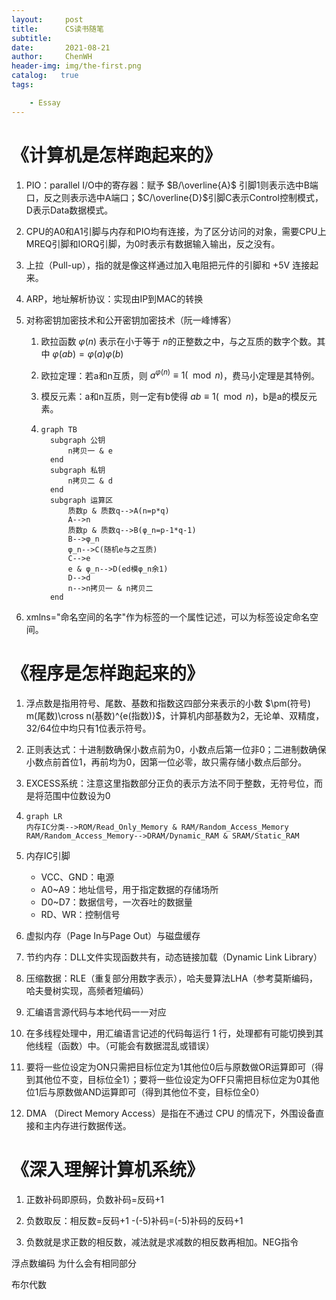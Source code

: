```yaml
---
layout:     post
title:      CS读书随笔
subtitle:    
date:       2021-08-21
author:     ChenWH
header-img: img/the-first.png
catalog:   true
tags:

    - Essay
---
```


# 《计算机是怎样跑起来的》

1. PIO：parallel I/O中的寄存器：赋予 $B/\overline{A}$ 引脚1则表示选中B端口，反之则表示选中A端口；$C/\overline{D}$​ 引脚C表示Control控制模式，D表示Data数据模式。

2. CPU的A0和A1引脚与内存和PIO均有连接，为了区分访问的对象，需要CPU上MREQ引脚和IORQ引脚，为0时表示有数据输入输出，反之没有。

3. 上拉（Pull-up），指的就是像这样通过加入电阻把元件的引脚和 +5V 连接起来。

4. ARP，地址解析协议：实现由IP到MAC的转换

5. 对称密钥加密技术和公开密钥加密技术（阮一峰博客）

   1. 欧拉函数 $\varphi(n)$ 表示在小于等于 $n$​ 的正整数之中，与之互质的数字个数。其中 $\varphi(ab)=\varphi(a)\varphi(b)$

   2. 欧拉定理：若a和n互质，则 $a^{\varphi(n)}\equiv 1(\mod n)$​​ ​，费马小定理是其特例。

   3. 模反元素：a和n互质，则一定有b使得 $ab\equiv1(\mod n)$​​​，b是a的模反元素。

   4. ```mermaid
      graph TB
      	subgraph 公钥
      		n拷贝一 & e
      	end
      	subgraph 私钥
      		n拷贝二 & d
      	end
      	subgraph 运算区
      		质数p & 质数q-->A(n=p*q)
      		A-->n
      		质数p & 质数q-->B(φ_n=p-1*q-1)
      		B-->φ_n
      		φ_n-->C(随机e与之互质)
      		C-->e
      		e & φ_n-->D(ed模φ_n余1)
      		D-->d
      		n-->n拷贝一 & n拷贝二
      	end
      ```

6. xmlns="命名空间的名字"作为标签的一个属性记述，可以为标签设定命名空间。

# 《程序是怎样跑起来的》

1. 浮点数是指用符号、尾数、基数和指数这四部分来表示的小数 $\pm(符号) m(尾数)\cross n(基数)^{e(指数)}$，计算机内部基数为2，无论单、双精度，32/64位中均只有1位表示符号。

2. 正则表达式：十进制数确保小数点前为0，小数点后第一位非0；二进制数确保小数点前首位1，再前均为0，因第一位必零，故只需存储小数点后部分。

3. EXCESS系统：注意这里指数部分正负的表示方法不同于整数，无符号位，而是将范围中位数设为0

4. ```mermaid
   graph LR
   内存IC分类-->ROM/Read_Only_Memory & RAM/Random_Access_Memory
   RAM/Random_Access_Memory-->DRAM/Dynamic_RAM & SRAM/Static_RAM
   ```

5. 内存IC引脚

   - VCC、GND：电源
   - A0~A9：地址信号，用于指定数据的存储场所
   - D0~D7：数据信号，一次吞吐的数据量
   - RD、WR：控制信号

6. 虚拟内存（Page In与Page Out）与磁盘缓存

7. 节约内存：DLL文件实现函数共有，动态链接加载（Dynamic Link Library）

8. 压缩数据：RLE（重复部分用数字表示），哈夫曼算法LHA（参考莫斯编码，哈夫曼树实现，高频者短编码）

9. 汇编语言源代码与本地代码一一对应

10. 在多线程处理中，用汇编语言记述的代码每运行 1 行，处理都有可能切换到其他线程（函数）中。（可能会有数据混乱或错误）

11. 要将一些位设定为ON只需把目标位定为1其他位0后与原数做OR运算即可（得到其他位不变，目标位全1）；要将一些位设定为OFF只需把目标位定为0其他位1后与原数做AND运算即可（得到其他位不变，目标位全0）

12. DMA （Direct Memory Access）是指在不通过 CPU 的情况下，外围设备直接和主内存进行数据传送。


# 《深入理解计算机系统》

1. 正数补码即原码，负数补码=反码+1

2. 负数取反：相反数=反码+1            -(-5)补码=(-5)补码的反码+1

3. 负数就是求正数的相反数，减法就是求减数的相反数再相加。NEG指令

浮点数编码  为什么会有相同部分

布尔代数
